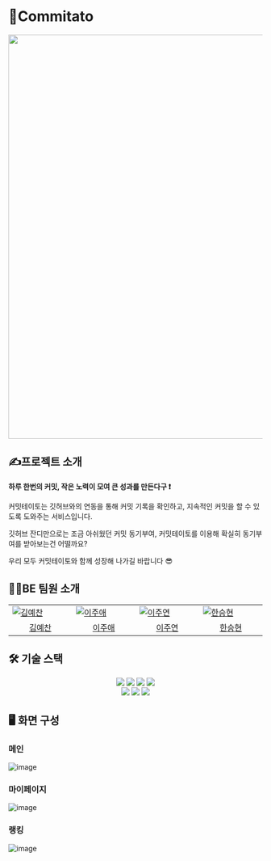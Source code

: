 # 🥔Commitato

<img src="https://github.com/user-attachments/assets/9d5607fb-20cf-47b5-b0cc-020c87b31250" width="800px"/>

## ✍프로젝트 소개 
**하루 한번의 커밋, 작은 노력이 모여 큰 성과를 만든다구 ❗️**

커밋테이토는 깃허브와의 연동을 통해 커밋 기록을 확인하고, 지속적인 커밋을 할 수 있도록 도와주는 서비스입니다.

깃허브 잔디만으로는 조금 아쉬웠던 커밋 동기부여, 커밋테이토를 이용해 확실히 동기부여를 받아보는건 어떨까요?

우리 모두 커밋테이토와 함께 성장해 나가길 바랍니다 😎


## 🙋‍♀️BE 팀원 소개
<table>
  <tr>
    <td width="200px">
      <a href="https://github.com/yechan-kim" target="_blank">  
      <img src="https://avatars.githubusercontent.com/u/60172300?v=4" alt="김예찬" />  
      </a>  
    </td>
    <td width="200px">
      <a href="https://github.com/leejuae" target="_blank">
      <img src="https://avatars.githubusercontent.com/u/51390115?v=4" alt="이주애" />
      </a>
    </td>
    <td width="200px">
      <a href="https://github.com/zzu-yaaa" target="_blank">  
      <img src="https://avatars.githubusercontent.com/u/110540359?v=4" alt="이주연" />  
      </a>  
    </td>
    <td width="200px">
      <a href="https://github.com/1winhyun" target="_blank">
      <img src="https://avatars.githubusercontent.com/u/140399766?v=4" alt="한승현" />
      </a>
    </td>
  </tr>
  <tr>
    <td align="center">
      <a href="https://github.com/yechan-kim" target="_blank">
        김예찬
      </a>
    </td>
    <td align="center">
      <a  href="https://github.com/leejuae" target="_blank">
        이주애
      </a>
    </td>
    <td align="center">
      <a href="https://github.com/zzu-yaaa" target="_blank">
        이주연
      </a>
    </td>
    <td align="center">
      <a  href="https://github.com/1winhyun" target="_blank">
        한승현
      </a>
    </td>
  </tr>
</table>

## 🛠 기술 스택

<div align="center">
  <img src="https://img.shields.io/badge/spring-6DB33F?style=for-the-badge&logo=spring&logoColor=white">
  <img src="https://img.shields.io/badge/springboot-6DB33F?style=for-the-badge&logo=springboot&logoColor=white">
  <img src="https://img.shields.io/badge/springsecurity-6DB33F?style=for-the-badge&logo=springsecurity&logoColor=white">
  <img src="https://img.shields.io/badge/mysql-4479A1?style=for-the-badge&logo=mysql&logoColor=white">
</div>
<div align="center">
  <img src="https://img.shields.io/badge/github-181717?style=for-the-badge&logo=github&logoColor=white">  
  <img src="https://img.shields.io/badge/Notion-A8B9CC?style=for-the-badge&logo=Notion&logoColor=black">
  <img src="https://img.shields.io/badge/Figma-49B48A?style=for-the-badge&logo=Figma&logoColor=ffffff">  
</div>

## 🖥 화면 구성 

### 메인 
![image](https://github.com/user-attachments/assets/972d0ded-262b-4960-a07e-31c01aaad36f)

### 마이페이지 
![image](https://github.com/user-attachments/assets/6fe98789-652e-4f56-8970-7da6012726cd)


### 랭킹
![image](https://github.com/user-attachments/assets/5a0d59ae-7363-4191-b7cc-58e3290b8758)

